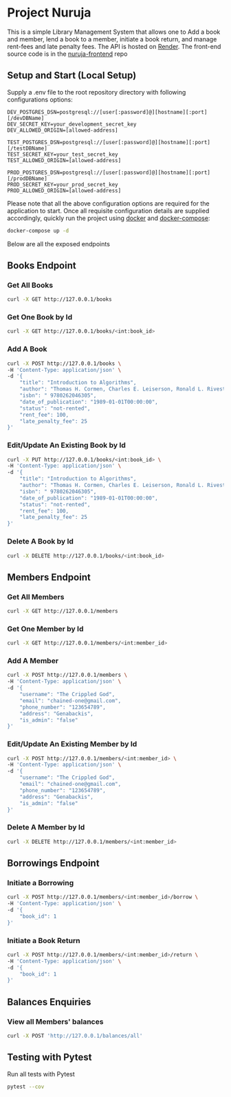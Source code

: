 # Project Nuruja

This is a simple Library Management System that allows one to Add a book and member, lend a book to a member, initiate
a book return, and manage rent-fees and late penalty fees. The API is hosted on [Render](https://nuruja.onrender.com).
The front-end source code is in the [nuruja-frontend](https://github.com/GichanaMayaka/nuruja-frontend) repo

## Setup and Start (Local Setup)

Supply a .env file to the root repository directory with following configurations options:

```dotenv
DEV_POSTGRES_DSN=postgresql://[user[:password]@][hostname][:port][/devDBName]
DEV_SECRET_KEY=your_development_secret_key
DEV_ALLOWED_ORIGIN=[allowed-address]

TEST_POSTGRES_DSN=postgresql://[user[:password]@][hostname][:port][/testDBName]
TEST_SECRET_KEY=your_test_secret_key
TEST_ALLOWED_ORIGIN=[allowed-address]

PROD_POSTGRES_DSN=postgresql://[user[:password]@][hostname][:port][/prodDBName]
PROD_SECRET_KEY=your_prod_secret_key
PROD_ALLOWED_ORIGIN=[allowed-address]
```

Please note that all the above configuration options are required for the application to start. Once all requisite
configuration details are supplied accordingly, quickly run the project
using [docker](https://www.docker.com/) and
[docker-compose](https://docs.docker.com/compose/):

```bash
docker-compose up -d
```

Below are all the exposed endpoints

## Books Endpoint

### Get All Books

```bash
curl -X GET http://127.0.0.1/books
```

### Get One Book by Id

```bash
curl -X GET http://127.0.0.1/books/<int:book_id>
```

### Add A Book

```bash
curl -X POST http://127.0.0.1/books \
-H 'Content-Type: application/json' \
-d '{
    "title": "Introduction to Algorithms",
    "author": "Thomas H. Cormen, Charles E. Leiserson, Ronald L. Rivest, and Clifford Stein",
    "isbn": " 9780262046305",
    "date_of_publication": "1989-01-01T00:00:00",
    "status": "not-rented",
    "rent_fee": 100,
    "late_penalty_fee": 25
}'
```

### Edit/Update An Existing Book by Id

```bash
curl -X PUT http://127.0.0.1/books/<int:book_id> \
-H 'Content-Type: application/json' \
-d '{
    "title": "Introduction to Algorithms",
    "author": "Thomas H. Cormen, Charles E. Leiserson, Ronald L. Rivest, and Clifford Stein",
    "isbn": " 9780262046305",
    "date_of_publication": "1989-01-01T00:00:00",
    "status": "not-rented",
    "rent_fee": 100,
    "late_penalty_fee": 25
}'
```

### Delete A Book by Id

```bash
curl -X DELETE http://127.0.0.1/books/<int:book_id>
```

## Members Endpoint

### Get All Members

```bash
curl -X GET http://127.0.0.1/members
```

### Get One Member by Id

```bash
curl -X GET http://127.0.0.1/members/<int:member_id>
```

### Add A Member

```bash
curl -X POST http://127.0.0.1/members \
-H 'Content-Type: application/json' \
-d '{
    "username": "The Crippled God",
    "email": "chained-one@gmail.com",
    "phone_number": "123654789",
    "address": "Genabackis",
    "is_admin": "false"
}'
```

### Edit/Update An Existing Member by Id

```bash
curl -X POST http://127.0.0.1/members/<int:member_id> \
-H 'Content-Type: application/json' \
-d '{
    "username": "The Crippled God",
    "email": "chained-one@gmail.com",
    "phone_number": "123654789",
    "address": "Genabackis",
    "is_admin": "false"
}'
```

### Delete A Member by Id

```bash
curl -X DELETE http://127.0.0.1/members/<int:member_id>
```

## Borrowings Endpoint

### Initiate a Borrowing

```bash
curl -X POST http://127.0.0.1/members/<int:member_id>/borrow \
-H 'Content-Type: application/json' \
-d '{
    "book_id": 1
}'
```

### Initiate a Book Return

```bash
curl -X POST http://127.0.0.1/members/<int:member_id>/return \
-H 'Content-Type: application/json' \
-d '{
    "book_id": 1
}'
```

## Balances Enquiries

### View all Members' balances

```bash
curl -X POST 'http://127.0.0.1/balances/all'
```

## Testing with Pytest

Run all tests with Pytest

```bash
pytest --cov
```
